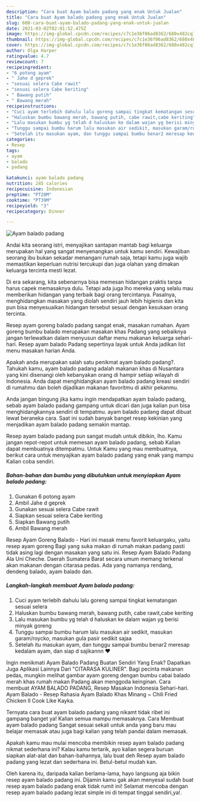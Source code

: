 ```yaml
---
description: "Cara buat Ayam balado padang yang enak Untuk Jualan"
title: "Cara buat Ayam balado padang yang enak Untuk Jualan"
slug: 600-cara-buat-ayam-balado-padang-yang-enak-untuk-jualan
date: 2021-03-02T02:01:52.475Z
image: https://img-global.cpcdn.com/recipes/c7c1e36f06ad8362/680x482cq70/ayam-balado-padang-foto-resep-utama.jpg
thumbnail: https://img-global.cpcdn.com/recipes/c7c1e36f06ad8362/680x482cq70/ayam-balado-padang-foto-resep-utama.jpg
cover: https://img-global.cpcdn.com/recipes/c7c1e36f06ad8362/680x482cq70/ayam-balado-padang-foto-resep-utama.jpg
author: Olga Harper
ratingvalue: 4.7
reviewcount: 7
recipeingredient:
- "6 potong ayam"
- " Jahe d geprek"
- "sesuai selera Cabe rawit"
- "sesuai selera Cabe keriting"
- " Bawang putih"
- " Bawang merah"
recipeinstructions:
- "Cuci ayam terlebih dahulu lalu goreng sampai tingkat kematangan sesuai selera"
- "Haluskan bumbu bawang merah, bawang putih, cabe rawit,cabe keriting"
- "Lalu masukan bumbu yg telah d haluskan ke dalam wajan yg berisi minyak goreng"
- "Tunggu sampai bumbu harum lalu masukan air sedikit, masukan garam/roycko, masukan gula pasir sedikit sajaa"
- "Setelah itu masukan ayam, dan tunggu sampai bumbu benar2 meresap kedalam ayam, dan siap d sajikannn ❤"
categories:
- Resep
tags:
- ayam
- balado
- padang

katakunci: ayam balado padang 
nutrition: 245 calories
recipecuisine: Indonesian
preptime: "PT20M"
cooktime: "PT39M"
recipeyield: "3"
recipecategory: Dinner

---
```



![Ayam balado padang](https://img-global.cpcdn.com/recipes/c7c1e36f06ad8362/680x482cq70/ayam-balado-padang-foto-resep-utama.jpg)

Andai kita seorang istri, menyajikan santapan mantab bagi keluarga merupakan hal yang sangat menyenangkan untuk kamu sendiri. Kewajiban seorang ibu bukan sekadar menangani rumah saja, tetapi kamu juga wajib memastikan keperluan nutrisi tercukupi dan juga olahan yang dimakan keluarga tercinta mesti lezat.

Di era  sekarang, kita sebenarnya bisa memesan hidangan praktis tanpa harus capek memasaknya dulu. Tetapi ada juga lho mereka yang selalu mau memberikan hidangan yang terbaik bagi orang tercintanya. Pasalnya, menghidangkan masakan yang diolah sendiri jauh lebih higienis dan kita pun bisa menyesuaikan hidangan tersebut sesuai dengan kesukaan orang tercinta. 

Resep ayam goreng balado padang sangat enak, masakan rumahan. Ayam goreng bumbu balado merupakan masakan khas Padang yang sebaiknya jangan terlewatkan dalam menyusun daftar menu makanan keluarga sehari-hari. Resep ayam balado Padang sepertinya layak untuk Anda jadikan list menu masakan harian Anda.

Apakah anda merupakan salah satu penikmat ayam balado padang?. Tahukah kamu, ayam balado padang adalah makanan khas di Nusantara yang kini disenangi oleh kebanyakan orang di hampir setiap wilayah di Indonesia. Anda dapat menghidangkan ayam balado padang kreasi sendiri di rumahmu dan boleh dijadikan makanan favoritmu di akhir pekanmu.

Anda jangan bingung jika kamu ingin mendapatkan ayam balado padang, sebab ayam balado padang gampang untuk dicari dan juga kalian pun bisa menghidangkannya sendiri di tempatmu. ayam balado padang dapat dibuat lewat beraneka cara. Saat ini sudah banyak banget resep kekinian yang menjadikan ayam balado padang semakin mantap.

Resep ayam balado padang pun sangat mudah untuk dibikin, lho. Kamu jangan repot-repot untuk memesan ayam balado padang, sebab Kalian dapat membuatnya ditempatmu. Untuk Kamu yang mau membuatnya, berikut cara untuk menyajikan ayam balado padang yang enak yang mampu Kalian coba sendiri.

<!--inarticleads1-->

##### Bahan-bahan dan bumbu yang dibutuhkan untuk menyiapkan Ayam balado padang:

1. Gunakan 6 potong ayam
1. Ambil  Jahe d geprek
1. Gunakan sesuai selera Cabe rawit
1. Siapkan sesuai selera Cabe keriting
1. Siapkan  Bawang putih
1. Ambil  Bawang merah


Resep Ayam Goreng Balado - Hari ini masak menu favorit keluargaku, yaitu resep ayam goreng Bagi yang suka makan di rumah makan padang pasti tidak asing lagi dengan masakan yang satu ini. Resep Ayam Balado Padang Ala Uni Cheche. Daerah Sumatera Barat secara umum memang terkenal akan makanan dengan citarasa pedas. Ada yang namanya rendang, dendeng balado, ayam balado dan. 

<!--inarticleads2-->

##### Langkah-langkah membuat Ayam balado padang:

1. Cuci ayam terlebih dahulu lalu goreng sampai tingkat kematangan sesuai selera
1. Haluskan bumbu bawang merah, bawang putih, cabe rawit,cabe keriting
1. Lalu masukan bumbu yg telah d haluskan ke dalam wajan yg berisi minyak goreng
1. Tunggu sampai bumbu harum lalu masukan air sedikit, masukan garam/roycko, masukan gula pasir sedikit sajaa
1. Setelah itu masukan ayam, dan tunggu sampai bumbu benar2 meresap kedalam ayam, dan siap d sajikannn ❤


Ingin menikmati Ayam Balado Padang Buatan Sendiri Yang Enak? Dapatkan Juga Aplikasi Lainnya Dari &#34;CITARASA KULINER&#34;. Bagi pecinta makanan pedas, mungkin melihat gambar ayam goreng dengan bumbu cabai balado merah khas rumah makan Padang akan menggoda keinginan. Cara membuat AYAM BALADO PADANG, Resep Masakan Indonesia Sehari-hari. Ayam Balado - Resep Rahasia Ayam Balado Khas Minang ~ Chili Fried Chicken II Cook Like Kayka. 

Ternyata cara buat ayam balado padang yang nikamt tidak ribet ini gampang banget ya! Kalian semua mampu memasaknya. Cara Membuat ayam balado padang Sangat sesuai sekali untuk anda yang baru mau belajar memasak atau juga bagi kalian yang telah pandai dalam memasak.

Apakah kamu mau mulai mencoba membikin resep ayam balado padang nikmat sederhana ini? Kalau kamu tertarik, ayo kalian segera buruan siapkan alat-alat dan bahan-bahannya, lalu buat deh Resep ayam balado padang yang lezat dan sederhana ini. Betul-betul mudah kan. 

Oleh karena itu, daripada kalian berlama-lama, hayo langsung aja bikin resep ayam balado padang ini. Dijamin kamu gak akan menyesal sudah buat resep ayam balado padang enak tidak rumit ini! Selamat mencoba dengan resep ayam balado padang lezat simple ini di tempat tinggal sendiri,ya!.

